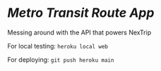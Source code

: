 # *Metro Transit Route App*
Messing around with the API that powers NexTrip

For local testing:
``` heroku local web ```

For deploying:
``` git push heroku main ```
